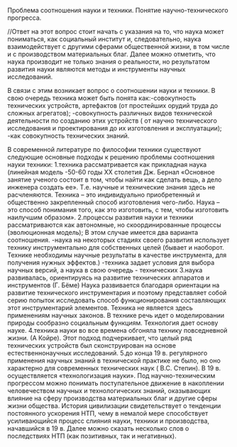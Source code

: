Проблема соотношения науки и техники. Понятие научно-технического прогресса.

//Ответ на этот вопрос стоит начать с указания на то, что наука может пониматься, как
социальный институт и, следовательно, наука взаимодействует с другими сферами
общественной жизни, в том числе и с производством материальных благ. Далее можно
отметить, что наука производит не только знания о реальности, но результатом развития
науки являются методы и инструменты научных исследований.

В связи с этим возникает вопрос о соотношении науки и техники. В свою очередь
техника может быть понята как:-совокупность технических устройств, артефактов (от
простейших орудий труда до сложных агрегатов); -совокупность различных видов
технической деятельности по созданию этих устройств ( от научно технического
исследования и проектирования до их изготовления и эксплуатации); -как совокупность
технических знаний.

В современной литературе по философии техники существуют следующие основные
подходы к решению проблемы соотношения науки техники:
1.техника рассматривается как прикладная наука (линейная модель -50-60 годы ХХ
столетия Дж. Бернал «Основное занятие ученого состоит в том, чтобы найти как сделать
вещь, а дело инженера создать ее». Т.е. научные и технические знания здесь не
расчленяются. Техника – это индивидуально приобретенный и общественно
закрепленный способ изготовления чего-либо. Наука – это способ понимания того, как
это изготовить, с
тем, чтобы изготовить наилучшим образом».
2.процессы развития науки и техники рассматриваются как автономные, но
скоординированные процессы (эволюционная модель); В этом случае имеется два
варианта соотношения.
-наука на некоторых стадиях своего развития использует технику инструментально для
собственных целей (бывает и наоборот. Технике необходимы научные результаты в
качестве инструмента, для получения нужных эффектов.)
-техника задает условия для выбора научных версий, а наука в свою очередь -
технических
3.наука развивалась, ориентируясь на развитие технических аппаратов и инструментов
(Г. Бёме) Наука развивается благодаря ориентации на развитие технического
инструментария и поэтому представляет собой серию попыток исследовать способ
функционирования составляющих этот инструментарий элементов. Техника не является
здесь применениям научных законов. В технике речь идет о моделировании природы
сообразно социальным функциям. Технология дает основу науке.
4.техника науки во все времена обгоняла технику повседневной жизни. (А Койре). Этот
подход подчеркивает, что целый ряд технических устройств был сконструирован на
основе естественнонаучных исследований.
5.до конца 19 в. регулярного применения научных знаний в технической практике не
было, но оно характерно для современных технических наук ( В.С. Степин). В 19 в.
осуществляется «технологизация науки».
Под научно-техническим прогрессом можно понимать поступательное движение в
накоплении человечеством научных и технологических знаний, оказывающих влияние
на сферу производства материальных благ и другие сферы жизни общества. История
цивилизации свидетельствует о тенденции постоянного ускорения НТП, чему в немалой
мере способствует усиливающийся процесс слияния науки, техники и производства,
начавшийся в 19 в.
Далее можно сказать несколько слов о последствиях НТП (как позитивных, так и
негативных).

